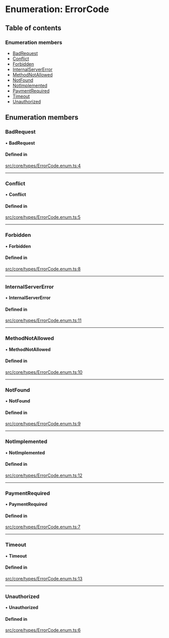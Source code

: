 # Enumeration: ErrorCode

## Table of contents

### Enumeration members

- [BadRequest](ErrorCode.md#badrequest)
- [Conflict](ErrorCode.md#conflict)
- [Forbidden](ErrorCode.md#forbidden)
- [InternalServerError](ErrorCode.md#internalservererror)
- [MethodNotAllowed](ErrorCode.md#methodnotallowed)
- [NotFound](ErrorCode.md#notfound)
- [NotImplemented](ErrorCode.md#notimplemented)
- [PaymentRequired](ErrorCode.md#paymentrequired)
- [Timeout](ErrorCode.md#timeout)
- [Unauthorized](ErrorCode.md#unauthorized)

## Enumeration members

### BadRequest

• **BadRequest**

#### Defined in

[src/core/types/ErrorCode.enum.ts:4](https://github.com/sebastianwessel/purista/blob/8f47053/src/core/types/ErrorCode.enum.ts#L4)

___

### Conflict

• **Conflict**

#### Defined in

[src/core/types/ErrorCode.enum.ts:5](https://github.com/sebastianwessel/purista/blob/8f47053/src/core/types/ErrorCode.enum.ts#L5)

___

### Forbidden

• **Forbidden**

#### Defined in

[src/core/types/ErrorCode.enum.ts:8](https://github.com/sebastianwessel/purista/blob/8f47053/src/core/types/ErrorCode.enum.ts#L8)

___

### InternalServerError

• **InternalServerError**

#### Defined in

[src/core/types/ErrorCode.enum.ts:11](https://github.com/sebastianwessel/purista/blob/8f47053/src/core/types/ErrorCode.enum.ts#L11)

___

### MethodNotAllowed

• **MethodNotAllowed**

#### Defined in

[src/core/types/ErrorCode.enum.ts:10](https://github.com/sebastianwessel/purista/blob/8f47053/src/core/types/ErrorCode.enum.ts#L10)

___

### NotFound

• **NotFound**

#### Defined in

[src/core/types/ErrorCode.enum.ts:9](https://github.com/sebastianwessel/purista/blob/8f47053/src/core/types/ErrorCode.enum.ts#L9)

___

### NotImplemented

• **NotImplemented**

#### Defined in

[src/core/types/ErrorCode.enum.ts:12](https://github.com/sebastianwessel/purista/blob/8f47053/src/core/types/ErrorCode.enum.ts#L12)

___

### PaymentRequired

• **PaymentRequired**

#### Defined in

[src/core/types/ErrorCode.enum.ts:7](https://github.com/sebastianwessel/purista/blob/8f47053/src/core/types/ErrorCode.enum.ts#L7)

___

### Timeout

• **Timeout**

#### Defined in

[src/core/types/ErrorCode.enum.ts:13](https://github.com/sebastianwessel/purista/blob/8f47053/src/core/types/ErrorCode.enum.ts#L13)

___

### Unauthorized

• **Unauthorized**

#### Defined in

[src/core/types/ErrorCode.enum.ts:6](https://github.com/sebastianwessel/purista/blob/8f47053/src/core/types/ErrorCode.enum.ts#L6)
